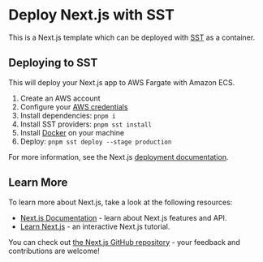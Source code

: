 # Deploy Next.js with SST

This is a Next.js template which can be deployed with [SST](https://sst.dev) as a container.

## Deploying to SST

This will deploy your Next.js app to AWS Fargate with Amazon ECS.

1. Create an AWS account
1. Configure your [AWS credentials](https://sst.dev/docs/iam-credentials#credentials)
1. Install dependencies: `pnpm i`
1. Install SST providers: `pnpm sst install`
1. Install [Docker](https://docs.docker.com/get-docker/) on your machine
1. Deploy: `pnpm sst deploy --stage production`

For more information, see the Next.js [deployment documentation](https://nextjs.org/docs/app/building-your-application/deploying#self-hosting).

## Learn More

To learn more about Next.js, take a look at the following resources:

- [Next.js Documentation](https://nextjs.org/docs) - learn about Next.js features and API.
- [Learn Next.js](https://nextjs.org/learn) - an interactive Next.js tutorial.

You can check out [the Next.js GitHub repository](https://github.com/vercel/next.js) - your feedback and contributions are welcome!
